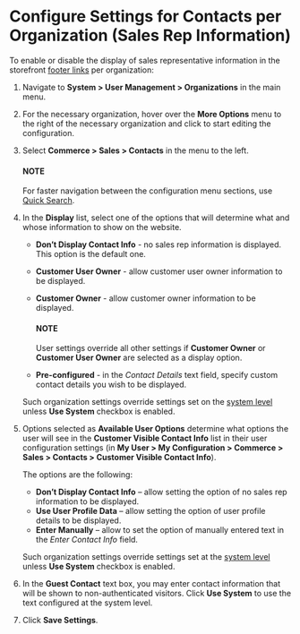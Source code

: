 <a id="sys-conf-commerce-sales-contacts-organization"></a>

# Configure Settings for Contacts per Organization (Sales Rep Information)

To enable or disable the display of sales representative information in the storefront [footer links](../../../../../../../storefront/getting-started/general-layout.md#frontstore-guide-navigation-footer) per organization:

1. Navigate to **System > User Management > Organizations** in the main menu.
2. For the necessary organization, hover over the <i class="fa fa-ellipsis-h fa-lg" aria-hidden="true"></i> **More Options** menu to the right of the necessary organization and click <i class="fas fa-cog" aria-hidden="true"></i> to start editing the configuration.
3. Select **Commerce > Sales > Contacts** in the menu to the left.

   #### NOTE
   For faster navigation between the configuration menu sections, use [Quick Search](../../../../../configuration/quick-search.md#user-guide-system-configuration-quick-search).
4. In the **Display** list, select one of the options that will determine what and whose information to show on the website.
   * **Don’t Display Contact Info** - no sales rep information is displayed. This option is the default one.
   * **Customer User Owner** - allow customer user owner information to be displayed.
   * **Customer Owner** - allow customer owner information to be displayed.

     #### NOTE
     User settings override all other settings if **Customer Owner** or **Customer User Owner** are selected as a display option.
   * **Pre-configured** - in the *Contact Details* text field, specify custom contact details you wish to be displayed.

   Such organization settings override settings set on the [system level](../../../../../configuration/commerce/sales/contacts.md#sys-conf-commerce-sales-contacts-global) unless **Use System** checkbox is enabled.
5. Options selected as **Available User Options** determine what options the user will see in the **Customer Visible Contact Info** list in their user configuration settings (in **My User > My Configuration > Commerce > Sales > Contacts > Customer Visible Contact Info**).

   The options are the following:
   * **Don’t Display Contact Info** – allow setting the option of no sales rep information to be displayed.
   * **Use User Profile Data** – allow setting the option of user profile details to be displayed.
   * **Enter Manually** – allow to set the option of manually entered text in the *Enter Contact Info* field.

   Such organization settings override settings set at the [system level](../../../../../configuration/commerce/sales/contacts.md#sys-conf-commerce-sales-contacts-global) unless **Use System** checkbox is enabled.
6. In the **Guest Contact** text box, you may enter contact information that will be shown to non-authenticated visitors. Click **Use System** to use the text configured at the system level.
7. Click **Save Settings**.

<!-- finish -->
<!-- fa-bars = fa-navicon -->
<!-- Ic Tiles is used as Set As Default in saved views, and as tiles in display layout options -->
<!-- IcPencil refers to Rename in Commerce and Inline Editing in CRM -->
<!-- Check mark in the square. -->
<!-- SortDesc is also used as drop-down arrow -->
<!-- A -->
<!-- B -->
<!-- C -->
<!-- D -->
<!-- E -->
<!-- F -->
<!-- G -->
<!-- H -->
<!-- I -->
<!-- L -->
<!-- M -->
<!-- P -->
<!-- R -->
<!-- S -->
<!-- T -->
<!-- U -->
<!-- Z -->
